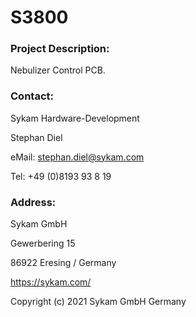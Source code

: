 # S3800 
### Project Description:
Nebulizer Control PCB.
### Contact:
Sykam Hardware-Development

Stephan Diel

eMail: stephan.diel@sykam.com

Tel: +49 (0)8193 93 8 19

### Address:
Sykam GmbH

Gewerbering 15

86922 Eresing / Germany

https://sykam.com/

Copyright (c) 2021 Sykam GmbH Germany
